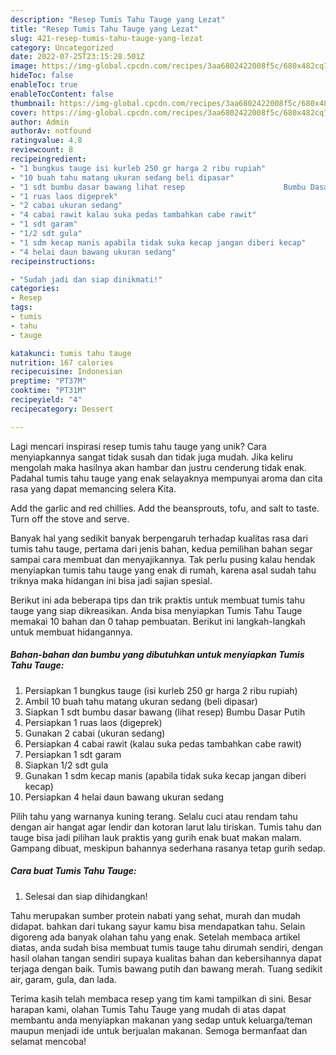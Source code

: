 ```yaml
---
description: "Resep Tumis Tahu Tauge yang Lezat"
title: "Resep Tumis Tahu Tauge yang Lezat"
slug: 421-resep-tumis-tahu-tauge-yang-lezat
category: Uncategorized
date: 2022-07-25T23:15:28.501Z
image: https://img-global.cpcdn.com/recipes/3aa6802422008f5c/680x482cq70/tumis-tahu-tauge-foto-resep-utama.jpg
hideToc: false
enableToc: true
enableTocContent: false
thumbnail: https://img-global.cpcdn.com/recipes/3aa6802422008f5c/680x482cq70/tumis-tahu-tauge-foto-resep-utama.jpg
cover: https://img-global.cpcdn.com/recipes/3aa6802422008f5c/680x482cq70/tumis-tahu-tauge-foto-resep-utama.jpg
author: Admin
authorAv: notfound
ratingvalue: 4.8
reviewcount: 8
recipeingredient:
- "1 bungkus tauge isi kurleb 250 gr harga 2 ribu rupiah"
- "10 buah tahu matang ukuran sedang beli dipasar"
- "1 sdt bumbu dasar bawang lihat resep                      Bumbu Dasar Putih"
- "1 ruas laos digeprek"
- "2 cabai ukuran sedang"
- "4 cabai rawit kalau suka pedas tambahkan cabe rawit"
- "1 sdt garam"
- "1/2 sdt gula"
- "1 sdm kecap manis apabila tidak suka kecap jangan diberi kecap"
- "4 helai daun bawang ukuran sedang"
recipeinstructions:

- "Sudah jadi dan siap dinikmati!"
categories:
- Resep
tags:
- tumis
- tahu
- tauge

katakunci: tumis tahu tauge 
nutrition: 167 calories
recipecuisine: Indonesian
preptime: "PT37M"
cooktime: "PT31M"
recipeyield: "4"
recipecategory: Dessert

---
```





Lagi mencari inspirasi resep tumis tahu tauge yang unik? Cara menyiapkannya sangat tidak susah dan tidak juga mudah. Jika keliru mengolah maka hasilnya akan hambar dan justru cenderung tidak enak. Padahal tumis tahu tauge yang enak selayaknya mempunyai aroma dan cita rasa yang dapat memancing selera Kita.





Add the garlic and red chillies. Add the beansprouts, tofu, and salt to taste. Turn off the stove and serve.

Banyak hal yang sedikit banyak berpengaruh terhadap kualitas rasa dari tumis tahu tauge, pertama dari jenis bahan, kedua pemilihan bahan segar sampai cara membuat dan menyajikannya. Tak perlu pusing kalau hendak menyiapkan tumis tahu tauge yang enak di rumah, karena asal sudah tahu triknya maka hidangan ini bisa jadi sajian spesial.






Berikut ini ada beberapa tips dan trik praktis untuk membuat tumis tahu tauge yang siap dikreasikan. Anda bisa menyiapkan Tumis Tahu Tauge memakai 10 bahan dan 0 tahap pembuatan. Berikut ini langkah-langkah untuk membuat hidangannya.

<!--inarticleads1-->

##### Bahan-bahan dan bumbu yang dibutuhkan untuk menyiapkan Tumis Tahu Tauge:

1. Persiapkan 1 bungkus tauge (isi kurleb 250 gr harga 2 ribu rupiah)
1. Ambil 10 buah tahu matang ukuran sedang (beli dipasar)
1. Siapkan 1 sdt bumbu dasar bawang (lihat resep)                      Bumbu Dasar Putih
1. Persiapkan 1 ruas laos (digeprek)
1. Gunakan 2 cabai (ukuran sedang)
1. Persiapkan 4 cabai rawit (kalau suka pedas tambahkan cabe rawit)
1. Persiapkan 1 sdt garam
1. Siapkan 1/2 sdt gula
1. Gunakan 1 sdm kecap manis (apabila tidak suka kecap jangan diberi kecap)
1. Persiapkan 4 helai daun bawang ukuran sedang


Pilih tahu yang warnanya kuning terang. Selalu cuci atau rendam tahu dengan air hangat agar lendir dan kotoran larut lalu tiriskan. Tumis tahu dan tauge bisa jadi pilihan lauk praktis yang gurih enak buat makan malam. Gampang dibuat, meskipun bahannya sederhana rasanya tetap gurih sedap. 

<!--inarticleads2-->

##### Cara buat Tumis Tahu Tauge:


1. Selesai dan siap dihidangkan!

Tahu merupakan sumber protein nabati yang sehat, murah dan mudah didapat. bahkan dari tukang sayur kamu bisa mendapatkan tahu. Selain digoreng ada banyak olahan tahu yang enak. Setelah membaca artikel diatas, anda sudah bisa membuat tumis tauge tahu dirumah sendiri, dengan hasil olahan tangan sendiri supaya kualitas bahan dan kebersihannya dapat terjaga dengan baik. Tumis bawang putih dan bawang merah. Tuang sedikit air, garam, gula, dan lada. 

Terima kasih telah membaca resep yang tim kami tampilkan di sini. Besar harapan kami, olahan Tumis Tahu Tauge yang mudah di atas dapat membantu anda menyiapkan makanan yang sedap untuk keluarga/teman maupun menjadi ide untuk berjualan makanan. Semoga bermanfaat dan selamat mencoba!
